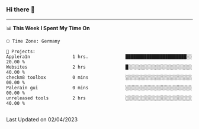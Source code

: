### Hi there 👋

<!--
**Hackt1vator/Hackt1vator** is a ✨ _special_ ✨ repository because its `README.md` (this file) appears on your GitHub profile.

Here are some ideas to get you started:

- 🔭 I’m currently working on ...
- 🌱 I’m currently learning ...
- 👯 I’m looking to collaborate on ...
- 🤔 I’m looking for help with ...
- 💬 Ask me about ...
- 📫 How to reach me: ...
- 😄 Pronouns: ...
- ⚡ Fun fact: ...
-->

---

<!--START_SECTION:waka-->
📊 **This Week I Spent My Time On** 

```text
🕑︎ Time Zone: Germany

💬 Projects: 
Applera1n                1 hrs.              ███████████████████████░░   20.00 % 
Websites                 2 hrs               █░░░░░░░░░░░░░░░░░░░░░░░░   40.00 % 
checkm8 toolbox          0 mins              ░░░░░░░░░░░░░░░░░░░░░░░░░   00.00 % 
Palerain gui             0 mins              ░░░░░░░░░░░░░░░░░░░░░░░░░   00.00 % 
unreleased tools         2 hrs               ░░░░░░░░░░░░░░░░░░░░░░░░░   40.00 % 


```


 Last Updated on 02/04/2023
<!--END_SECTION:waka-->
